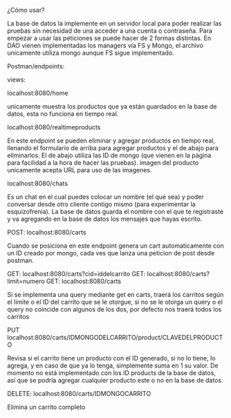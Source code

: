 ¿Cómo usar?

La base de datos la implemente en un servidor local para poder realizar las pruebas sin necesidad de una acceder a una cuenta o contraseña.
Para empezar a usar las peticiones se puede hacer de 2 formas distintas. En DAO vienen implementadas los managers vía FS y Mongo, el archivo unicamente utiliza mongo aunque FS sigue implementado.

Postman/endpoints:

views:

localhost:8080/home

unicamente muestra los productos que ya están guardados en la base de datos, esta no funciona en tiempo real.

localhost:8080/realtimeproducts

En este endpoint se pueden eliminar y agregar productos en tiempo real, llenando el formulario de arriba para agregar productos y el de abajo para eliminarlos.
El de abajo utiliza las ID de mongo (que vienen en la página para facilidad a la hora de hacer las pruebas). imagen del producto unicamente acepta URL para uso de las imagenes.

localhost:8080/chats

Es un chat en el cual puedes colocar un nombre (el que sea) y poder conversar desde otro cliente contigo mismo (para experimentar la esquizofrenia). La base de datos guarda el nombre con el que te registraste y va agregando en la base de datos los mensajes que hayas escrito.

POST: localhost:8080/carts

Cuando se posiciona en este endpoint genera un cart automaticamente con un ID creado por mongo, cada ves que lanza una peticion de post desde postman.

GET: localhost:8080/carts?cid=iddelcarrito
GET: localhost:8080/carts?limit=numero
GET: localhost:8080/carts

Si se implementa una query mediante get en carts, traerá los carritos según el limite o el ID del carrito que se le otorgue, si no se le otorga un query o el query no coincide con algunos de los dos, por defecto nos traerá todos los carritos

PUT localhost:8080/carts/IDMONGODELCARRITO/product/CLAVEDELPRODUCTO

Revisa si el carrito tiene un producto con el ID generado, si no lo tiene, lo agrega, y en caso de que ya lo tenga, simplemente suma en 1 su valor. De momento no está implementado con los ID products de la base de datos, así que se podría agregar cualquier producto este o no en la base de datos.

DELETE: localhost:8080/carts/IDMONGOCARRITO

Elimina un carrito completo
